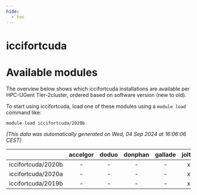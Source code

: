 ```yaml
---
hide:
  - toc
---
```


iccifortcuda
============

# Available modules


The overview below shows which iccifortcuda installations are available per HPC-UGent Tier-2cluster, ordered based on software version (new to old).

To start using iccifortcuda, load one of these modules using a `module load` command like:

```shell
module load iccifortcuda/2020b
```

*(This data was automatically generated on Wed, 04 Sep 2024 at 16:06:06 CEST)*  

| |accelgor|doduo|donphan|gallade|joltik|shinx|skitty|
| :---: | :---: | :---: | :---: | :---: | :---: | :---: | :---: |
|iccifortcuda/2020b|-|-|-|-|x|-|-|
|iccifortcuda/2020a|-|-|-|-|x|-|-|
|iccifortcuda/2019b|-|-|-|-|x|-|-|
